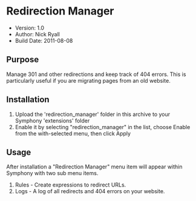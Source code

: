 # Redirection Manager
 
* Version: 1.0
* Author: Nick Ryall
* Build Date: 2011-08-08

## Purpose

Manage 301 and other redirections and keep track of 404 errors. This is particularly useful if you are migrating pages from an old website. 

## Installation
 
1. Upload the 'redirection_manager' folder in this archive to your Symphony 'extensions' folder
2. Enable it by selecting "redirection_manager" in the list, choose Enable from the with-selected menu, then click Apply

## Usage

After installation a "Redirection Manager" menu item will appear within Symphony with two sub menu items.

1. Rules -  Create expressions to redirect URLs.
2. Logs - A log of all redirects and 404 errors on your website.
